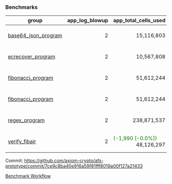 ### Benchmarks
| group | app_log_blowup | app_total_cells_used | app_total_cycles | app_total_proof_time_ms | leaf_log_blowup | leaf_total_cells_used | leaf_total_cycles | leaf_total_proof_time_ms | max_segment_length | instance | alloc |
|---|---|---|---|---|---|---|---|---|---|---|---|
| [ base64_json_program ](https://github.com/axiom-crypto/afs-prototype/blob/gh-pages/benchmarks-pr/997/individual/base64_json-2-2-1048476-64cpu-linux-arm64-mimalloc.md) | <div style='text-align: right'> 2 </div>  | <div style='text-align: right'> 15,116,803 </div>  | <div style='text-align: right'> 217,347 </div>  | <span style='color: red'>(+16.0 [+0.8%])</span><div style='text-align: right'> 1,960.0 </div>  | <div style='text-align: right'> 2 </div>  | <span style='color: green'>(-5,250 [-0.0%])</span><div style='text-align: right'> 294,988,239 </div>  | <span style='color: green'>(-476 [-0.0%])</span><div style='text-align: right'> 6,788,741 </div>  | <span style='color: red'>(+229.0 [+0.9%])</span><div style='text-align: right'> 26,052.0 </div>  | 1048476 | 64cpu-linux-arm64 | mimalloc |
| [ ecrecover_program ](https://github.com/axiom-crypto/afs-prototype/blob/gh-pages/benchmarks-pr/997/individual/ecrecover-2-2-1048476-64cpu-linux-arm64-mimalloc.md) | <div style='text-align: right'> 2 </div>  | <div style='text-align: right'> 10,567,808 </div>  | <div style='text-align: right'> 106,444 </div>  | <span style='color: green'>(-89.0 [-4.8%])</span><div style='text-align: right'> 1,750.0 </div>  | <div style='text-align: right'> - </div>  | <div style='text-align: right'> - </div>  | <div style='text-align: right'> - </div>  | <div style='text-align: right'> - </div>  | 1048476 | 64cpu-linux-arm64 | mimalloc |
| [ fibonacci_program ](https://github.com/axiom-crypto/afs-prototype/blob/gh-pages/benchmarks-pr/997/individual/fibonacci-2-2-1048476-64cpu-linux-arm64-mimalloc.md) | <div style='text-align: right'> 2 </div>  | <div style='text-align: right'> 51,612,244 </div>  | <div style='text-align: right'> 1,500,137 </div>  | <span style='color: red'>(+63.0 [+1.2%])</span><div style='text-align: right'> 5,168.0 </div>  | <div style='text-align: right'> 2 </div>  | <span style='color: green'>(-5,030 [-0.0%])</span><div style='text-align: right'> 144,216,963 </div>  | <span style='color: green'>(-447 [-0.0%])</span><div style='text-align: right'> 3,518,545 </div>  | <span style='color: green'>(-153.0 [-1.2%])</span><div style='text-align: right'> 13,050.0 </div>  | 1048476 | 64cpu-linux-arm64 | mimalloc |
| [ fibonacci_program ](https://github.com/axiom-crypto/afs-prototype/blob/gh-pages/benchmarks-pr/997/individual/fibonacci-2-2-1048476-64cpu-linux-x64-jemalloc.md) | <div style='text-align: right'> 2 </div>  | <div style='text-align: right'> 51,612,244 </div>  | <div style='text-align: right'> 1,500,137 </div>  | <span style='color: green'>(-158.0 [-2.6%])</span><div style='text-align: right'> 5,876.0 </div>  | <div style='text-align: right'> 2 </div>  | <span style='color: red'>(+16,670 [+0.0%])</span><div style='text-align: right'> 144,223,313 </div>  | <span style='color: red'>(+1,541 [+0.0%])</span><div style='text-align: right'> 3,519,222 </div>  | <span style='color: green'>(-1,029.0 [-6.4%])</span><div style='text-align: right'> 15,149.0 </div>  | 1048476 | 64cpu-linux-x64 | jemalloc |
| [ regex_program ](https://github.com/axiom-crypto/afs-prototype/blob/gh-pages/benchmarks-pr/997/individual/regex-2-2-1048476-64cpu-linux-arm64-mimalloc.md) | <div style='text-align: right'> 2 </div>  | <div style='text-align: right'> 238,871,537 </div>  | <div style='text-align: right'> 4,190,904 </div>  | <span style='color: red'>(+192.0 [+1.2%])</span><div style='text-align: right'> 16,380.0 </div>  | <div style='text-align: right'> 2 </div>  | <span style='color: green'>(-5,710 [-0.0%])</span><div style='text-align: right'> 315,452,927 </div>  | <span style='color: green'>(-550 [-0.0%])</span><div style='text-align: right'> 7,322,532 </div>  | <span style='color: red'>(+143.0 [+0.5%])</span><div style='text-align: right'> 26,364.0 </div>  | 1048476 | 64cpu-linux-arm64 | mimalloc |
| [ verify_fibair ](https://github.com/axiom-crypto/afs-prototype/blob/gh-pages/benchmarks-pr/997/individual/verify_fibair-2-2-1048476-64cpu-linux-arm64-mimalloc.md) | <div style='text-align: right'> 2 </div>  | <span style='color: green'>(-1,990 [-0.0%])</span><div style='text-align: right'> 48,126,297 </div>  | <span style='color: green'>(-80 [-0.0%])</span><div style='text-align: right'> 198,567 </div>  | <span style='color: green'>(-30.0 [-1.0%])</span><div style='text-align: right'> 2,926.0 </div>  | <div style='text-align: right'> - </div>  | <div style='text-align: right'> - </div>  | <div style='text-align: right'> - </div>  | <div style='text-align: right'> - </div>  | 1048476 | 64cpu-linux-arm64 | mimalloc |


Commit: https://github.com/axiom-crypto/afs-prototype/commit/7ce9c8ba40e916a59f81fff8019a00f127a21433

[Benchmark Workflow](https://github.com/axiom-crypto/afs-prototype/actions/runs/12280984404)

